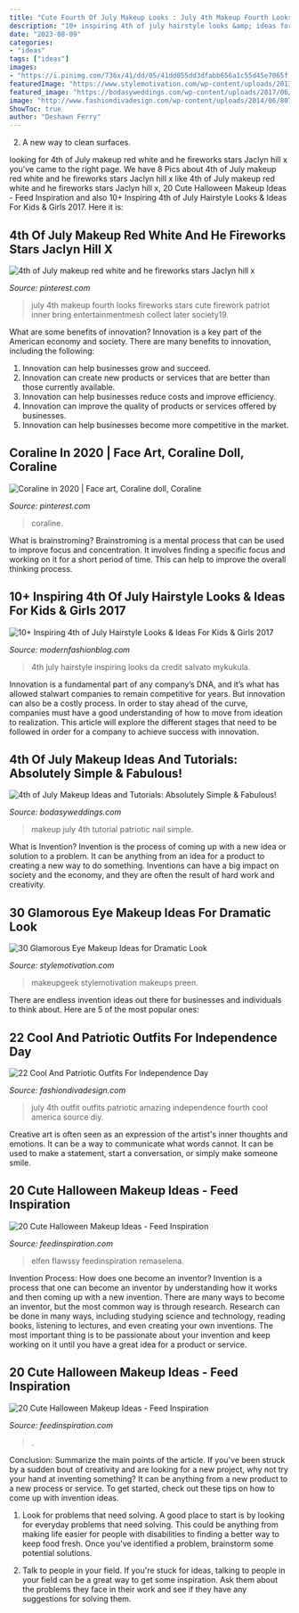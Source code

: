 ```yaml
---
title: "Cute Fourth Of July Makeup Looks : July 4th Makeup Fourth Looks Fireworks Stars Cute Firework Patriot Inner Bring Entertainmentmesh Collect Later Society19"
description: "10+ inspiring 4th of july hairstyle looks &amp; ideas for kids &amp; girls 2017"
date: "2023-08-09"
categories:
- "ideas"
tags: ["ideas"]
images:
- "https://i.pinimg.com/736x/41/dd/05/41dd055dd3dfabb656a1c55d45e7065f.jpg"
featuredImage: "https://www.stylemotivation.com/wp-content/uploads/2013/07/30-Glamorous-Eye-Makeup-Ideas-for-Dramatic-Look-22-620x499.jpg"
featured_image: "https://bodasyweddings.com/wp-content/uploads/2017/06/4th-of-July-makeup-tutorial.jpg"
image: "http://www.fashiondivadesign.com/wp-content/uploads/2014/06/807fa5504701491fa8d10205e8857ef46aTUvL.jpg"
ShowToc: true
author: "Deshawn Ferry"
---
```



2. A new way to clean surfaces.

	

		
looking for 4th of July makeup red white and he fireworks stars Jaclyn hill x you've came to the right page. We have 8 Pics about 4th of July makeup red white and he fireworks stars Jaclyn hill x like 4th of July makeup red white and he fireworks stars Jaclyn hill x, 20 Cute Halloween Makeup Ideas - Feed Inspiration and also 10+ Inspiring 4th of July Hairstyle Looks &amp; Ideas For Kids &amp; Girls 2017. Here it is:
		
    
## 4th Of July Makeup Red White And He Fireworks Stars Jaclyn Hill X

<img loading=lazy src="https://i.pinimg.com/736x/41/dd/05/41dd055dd3dfabb656a1c55d45e7065f.jpg" onerror="this.onerror=null;this.src='https://tse1.mm.bing.net/th?id=OIP.dNwgBiqREGfhbVQkPa6VJgHaHd&amp;pid=15.1';" alt="4th of July makeup red white and he fireworks stars Jaclyn hill x">

_Source: pinterest.com_

>july 4th makeup fourth looks fireworks stars cute firework patriot inner bring entertainmentmesh collect later society19. 

	

What are some benefits of innovation?
Innovation is a key part of the American economy and society. There are many benefits to innovation, including the following: 
1. Innovation can help businesses grow and succeed. 
2. Innovation can create new products or services that are better than those currently available. 
3. Innovation can help businesses reduce costs and improve efficiency. 
4. Innovation can improve the quality of products or services offered by businesses. 
5. Innovation can help businesses become more competitive in the market.

    
## Coraline In 2020 | Face Art, Coraline Doll, Coraline

<img loading=lazy src="https://i.pinimg.com/736x/12/6b/bc/126bbca80d4a2e25da629d2d57080ed3.jpg" onerror="this.onerror=null;this.src='https://tse1.mm.bing.net/th?id=OIP.QZL0UzyVfzD4K7dtD2JtqAHaLe&amp;pid=15.1';" alt="Coraline in 2020 | Face art, Coraline doll, Coraline">

_Source: pinterest.com_

>coraline. 

	

What is brainstroming?
Brainstroming is a mental process that can be used to improve focus and concentration. It involves finding a specific focus and working on it for a short period of time. This can help to improve the overall thinking process.

    
## 10+ Inspiring 4th Of July Hairstyle Looks &amp; Ideas For Kids &amp; Girls 2017

<img loading=lazy src="http://modernfashionblog.com/wp-content/uploads/2017/05/10-Inspiring-4th-of-July-Hairstyle-Looks-Ideas-For-Kids-Girls-2017-11.jpg" onerror="this.onerror=null;this.src='https://tse1.mm.bing.net/th?id=OIP.ljwd3LxXoAadr0oUWEOlrgHaLI&amp;pid=15.1';" alt="10+ Inspiring 4th of July Hairstyle Looks &amp; Ideas For Kids &amp; Girls 2017">

_Source: modernfashionblog.com_

>4th july hairstyle inspiring looks da credit salvato mykukula. 

	

Innovation is a fundamental part of any company’s DNA, and it’s what has allowed stalwart companies to remain competitive for years. But innovation can also be a costly process. In order to stay ahead of the curve, companies must have a good understanding of how to move from ideation to realization. This article will explore the different stages that need to be followed in order for a company to achieve success with innovation.

    
## 4th Of July Makeup Ideas And Tutorials: Absolutely Simple &amp; Fabulous!

<img loading=lazy src="https://bodasyweddings.com/wp-content/uploads/2017/06/4th-of-July-makeup-tutorial.jpg" onerror="this.onerror=null;this.src='https://tse2.mm.bing.net/th?id=OIP.c_idVhC8S5HlkyLcbYsLbQHaLH&amp;pid=15.1';" alt="4th of July Makeup Ideas and Tutorials: Absolutely Simple &amp; Fabulous!">

_Source: bodasyweddings.com_

>makeup july 4th tutorial patriotic nail simple. 

	

What is Invention?
Invention is the process of coming up with a new idea or solution to a problem. It can be anything from an idea for a product to creating a new way to do something. Inventions can have a big impact on society and the economy, and they are often the result of hard work and creativity.

    
## 30 Glamorous Eye Makeup Ideas For Dramatic Look

<img loading=lazy src="https://www.stylemotivation.com/wp-content/uploads/2013/07/30-Glamorous-Eye-Makeup-Ideas-for-Dramatic-Look-22-620x499.jpg" onerror="this.onerror=null;this.src='https://tse3.mm.bing.net/th?id=OIP.klknHiOpEs929PkSSgttoQHaF9&amp;pid=15.1';" alt="30 Glamorous Eye Makeup Ideas for Dramatic Look">

_Source: stylemotivation.com_

>makeupgeek stylemotivation makeups preen. 

	

There are endless invention ideas out there for businesses and individuals to think about. Here are 5 of the most popular ones:

    
## 22 Cool And Patriotic Outfits For Independence Day

<img loading=lazy src="http://www.fashiondivadesign.com/wp-content/uploads/2014/06/807fa5504701491fa8d10205e8857ef46aTUvL.jpg" onerror="this.onerror=null;this.src='https://tse2.mm.bing.net/th?id=OIP.m1oaIE0BVD_0axn1ipG0fwHaLH&amp;pid=15.1';" alt="22 Cool And Patriotic Outfits For Independence Day">

_Source: fashiondivadesign.com_

>july 4th outfit outfits patriotic amazing independence fourth cool america source diy. 

	

Creative art is often seen as an expression of the artist's inner thoughts and emotions. It can be a way to communicate what words cannot. It can be used to make a statement, start a conversation, or simply make someone smile.

    
## 20 Cute Halloween Makeup Ideas - Feed Inspiration

<img loading=lazy src="http://feedinspiration.com/wp-content/uploads/2016/09/Cute-Ideas-for-Halloween-Fairy-Makeup.jpg" onerror="this.onerror=null;this.src='https://tse3.mm.bing.net/th?id=OIP.IlzkzRfA1hPwaQbr_v57jQHaKU&amp;pid=15.1';" alt="20 Cute Halloween Makeup Ideas - Feed Inspiration">

_Source: feedinspiration.com_

>elfen flawssy feedinspiration remaselena. 

	

Invention Process: How does one become an inventor?
Invention is a process that one can become an inventor by understanding how it works and then coming up with a new invention. There are many ways to become an inventor, but the most common way is through research. Research can be done in many ways, including studying science and technology, reading books, listening to lectures, and even creating your own inventions. The most important thing is to be passionate about your invention and keep working on it until you have a great idea for a product or service.

    
## 20 Cute Halloween Makeup Ideas - Feed Inspiration

<img loading=lazy src="https://www.feedinspiration.com/wp-content/uploads/2016/09/halloween-face-makeup-ideas-kids.jpg" onerror="this.onerror=null;this.src='https://tse2.mm.bing.net/th?id=OIP.ZFkAm7YNEjaQ8oQJrWrLMwHaI9&amp;pid=15.1';" alt="20 Cute Halloween Makeup Ideas - Feed Inspiration">

_Source: feedinspiration.com_

>. 

	

Conclusion: Summarize the main points of the article.
If you've been struck by a sudden bout of creativity and are looking for a new project, why not try your hand at inventing something? It can be anything from a new product to a new process or service. To get started, check out these tips on how to come up with invention ideas.
1. Look for problems that need solving. A good place to start is by looking for everyday problems that need solving. This could be anything from making life easier for people with disabilities to finding a better way to keep food fresh. Once you've identified a problem, brainstorm some potential solutions.

2. Talk to people in your field. If you're stuck for ideas, talking to people in your field can be a great way to get some inspiration. Ask them about the problems they face in their work and see if they have any suggestions for solving them.

